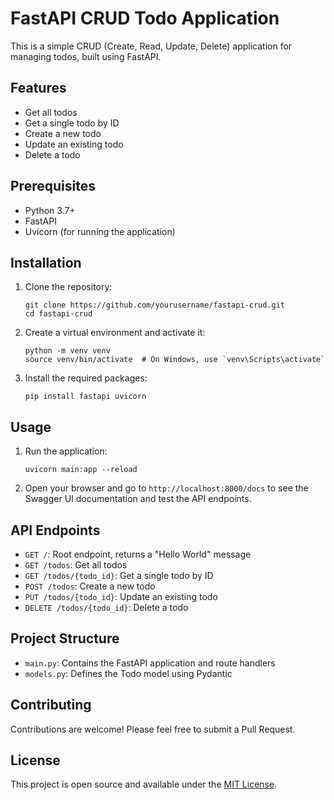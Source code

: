 # FastAPI CRUD Todo Application

This is a simple CRUD (Create, Read, Update, Delete) application for managing todos, built using FastAPI.

## Features

- Get all todos
- Get a single todo by ID
- Create a new todo
- Update an existing todo
- Delete a todo

## Prerequisites

- Python 3.7+
- FastAPI
- Uvicorn (for running the application)

## Installation

1. Clone the repository:
   ```
   git clone https://github.com/yourusername/fastapi-crud.git
   cd fastapi-crud
   ```

2. Create a virtual environment and activate it:
   ```
   python -m venv venv
   source venv/bin/activate  # On Windows, use `venv\Scripts\activate`
   ```

3. Install the required packages:
   ```
   pip install fastapi uvicorn
   ```

## Usage

1. Run the application:
   ```
   uvicorn main:app --reload
   ```

2. Open your browser and go to `http://localhost:8000/docs` to see the Swagger UI documentation and test the API endpoints.

## API Endpoints

- `GET /`: Root endpoint, returns a "Hello World" message
- `GET /todos`: Get all todos
- `GET /todos/{todo_id}`: Get a single todo by ID
- `POST /todos`: Create a new todo
- `PUT /todos/{todo_id}`: Update an existing todo
- `DELETE /todos/{todo_id}`: Delete a todo

## Project Structure

- `main.py`: Contains the FastAPI application and route handlers
- `models.py`: Defines the Todo model using Pydantic

## Contributing

Contributions are welcome! Please feel free to submit a Pull Request.

## License

This project is open source and available under the [MIT License](LICENSE).

